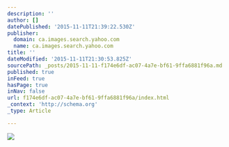 ```yaml
---
description: ''
author: []
datePublished: '2015-11-11T21:39:22.530Z'
publisher:
  domain: ca.images.search.yahoo.com
  name: ca.images.search.yahoo.com
title: ''
dateModified: '2015-11-11T21:30:53.825Z'
sourcePath: _posts/2015-11-11-f174e6df-ac07-4a7e-bf61-9ffa6881f96a.md
published: true
inFeed: true
hasPage: true
inNav: false
url: f174e6df-ac07-4a7e-bf61-9ffa6881f96a/index.html
_context: 'http://schema.org'
_type: Article

---
```

![](http://static.cargurus.com/images/site/2008/08/14/01/12/1963_volkswagen_beetle-pic-46142.jpeg)